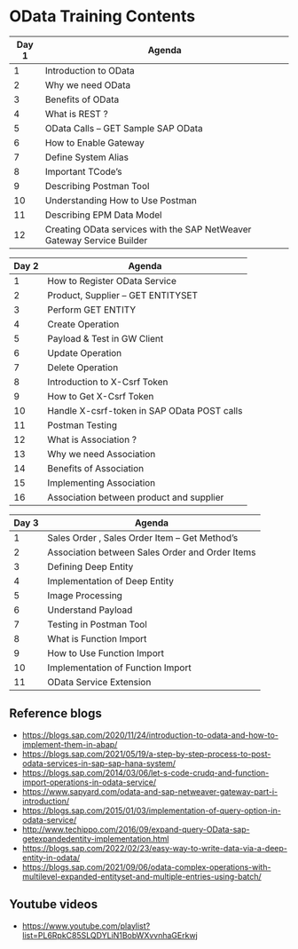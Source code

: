 # OData Training Contents

|Day 1 |Agenda  |
|--|--|
|1	  |Introduction to OData |
|2		|Why we need OData  |
|3		|Benefits of OData |
|4		|What is REST ? |
|5		|OData Calls – GET Sample SAP OData |
|6		|How to Enable Gateway |
|7		|Define System Alias |
|8		|Important TCode’s |
|9		|Describing Postman Tool |
|10		|Understanding How to Use Postman |
|11		|Describing EPM Data Model |
|12		|Creating OData services with the SAP NetWeaver Gateway Service Builder |


|Day 2 |Agenda  |
|--|--|
|1	  |How to Register OData Service                                          |
|2		|Product, Supplier – GET ENTITYSET  |
|3		|Perform GET ENTITY |
|4		|Create Operation |
|5		| Payload & Test in GW Client |
|6		|Update Operation  |
|7		|Delete Operation |
|8		|Introduction to X-Csrf Token |
|9		|How to Get X-Csrf Token |
|10		|Handle X-csrf-token in SAP OData POST calls |
|11		|Postman Testing|
|12		|What is Association ? |
|13		|Why we need Association |
|14		| Benefits of Association|
|15 	|Implementing Association|
|16		| Association between product and supplier|

|Day 3 |Agenda  |
|--|--|
|1		|Sales Order , Sales Order Item – Get Method’s                          |
|2		|Association between Sales Order and Order Items|
|3		|Defining Deep Entity|
|4		|Implementation of Deep Entity|
|5		|Image Processing|
|6		|Understand Payload|
|7		|Testing in Postman Tool|
|8		|What is Function Import|
|9		|How to Use Function Import|
|10		|Implementation of Function Import|
|11		|OData Service Extension|

## Reference blogs 
* https://blogs.sap.com/2020/11/24/introduction-to-odata-and-how-to-implement-them-in-abap/
* https://blogs.sap.com/2021/05/19/a-step-by-step-process-to-post-odata-services-in-sap-sap-hana-system/
* https://blogs.sap.com/2014/03/06/let-s-code-crudq-and-function-import-operations-in-odata-service/
* https://www.sapyard.com/odata-and-sap-netweaver-gateway-part-i-introduction/
* https://blogs.sap.com/2015/01/03/implementation-of-query-option-in-odata-service/
* http://www.techippo.com/2016/09/expand-query-OData-sap-getexpandedentity-implementation.html
* https://blogs.sap.com/2022/02/23/easy-way-to-write-data-via-a-deep-entity-in-odata/
* https://blogs.sap.com/2021/09/06/odata-complex-operations-with-multilevel-expanded-entityset-and-multiple-entries-using-batch/

## Youtube videos
* https://www.youtube.com/playlist?list=PL6RpkC85SLQDYLiN1BobWXvvnhaGErkwj 
